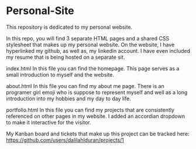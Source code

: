 # Personal-Site
This repository is dedicated to my personal website.

In this repo, you will find 3 separate HTML pages and a shared CSS stylesheet that makes up my personal website. On the website, I have hyperlinked my github, as well as, my linkedin account. I have even included my resume that is being hosted on a separate sit. 

index.html
In this file you can find the homepage. This page serves as a small introduction to myself and the website.

about.html
In this file you can find my about me page. There is an programer girl emoji who is suppose to represent myself and well as a long introduction into my hobbies and my day to day life. 

portfolio.html
In this file you can find my projects that are consistently referenced on other pages in my website. I added an accordian dropdown to make it interactive for the visitor. 

My Kanban board and tickets that make up this project can be tracked here: https://github.com/users/dalilahlduran/projects/1
